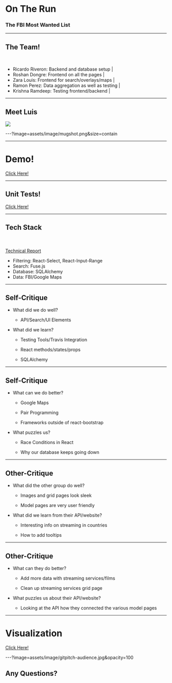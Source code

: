 # On The Run

### The FBI Most Wanted List

---

## The Team!

<br>

- Ricardo Riveron: Backend and database setup |
- Roshan Dongre: Frontend on all the pages |
- Zara Louis: Frontend for search/overlays/maps |
- Ramon Perez: Data aggregation as well as testing |
- Krishna Ramdeep: Testing frontend/backend |

---

## Meet Luis

![](https://www.fbi.gov/wanted/cac/luis-tejada/@@images/image/preview)

---?image=assets/image/mugshot.png&size=contain

---

# Demo!

<a href="http://ontherun.me" target="_blank">Click Here!</a>

---

## Unit Tests!

<a href="https://vimeo.com/266789106" target="_blank">Click Here!</a>

---

## Tech Stack

<br>
<div class="left">
    <i class="fa fa-user-secret fa-5x" aria-hidden="true"> </i><br>
    <a href="https://roshan-dongre.gitbooks.io/report/" class="pro-link">
    Technical Report</a>
</div>
<div class="right">
    <ul>
        <li>Filtering: React-Select, React-Input-Range</li>
        <li>Search: Fuse.js</li>
        <li>Database: SQLAlchemy</li>
        <li>Data: FBI/Google Maps</li>
    </ul>
</div>

---

## Self-Critique

- What did we do well?

  - API/Search/UI Elements

- What did we learn?
  
  - Testing Tools/Travis Integration

  - React methods/states/props

  - SQLAlchemy

---

## Self-Critique

- What can we do better?

  - Google Maps

  - Pair Programming

  - Frameworks outside of react-bootstrap

- What puzzles us?

  - Race Conditions in React

  - Why our database keeps going down


---

## Other-Critique

- What did the other group do well?

  - Images and grid pages look sleek

  - Model pages are very user friendly

- What did we learn from their API/website?

  - Interesting info on streaming in countries

  - How to add tooltips

---

## Other-Critique

- What can they do better?

  - Add more data with streaming services/films

  - Clean up streaming services grid page

- What puzzles us about their API/website?

  - Looking at the API how they connected the various model pages

---

# Visualization

<a href="http://ontherun.me/visualization" target="_blank">Click Here!</a>

---?image=assets/image/gitpitch-audience.jpg&opacity=100

## Any Questions?

